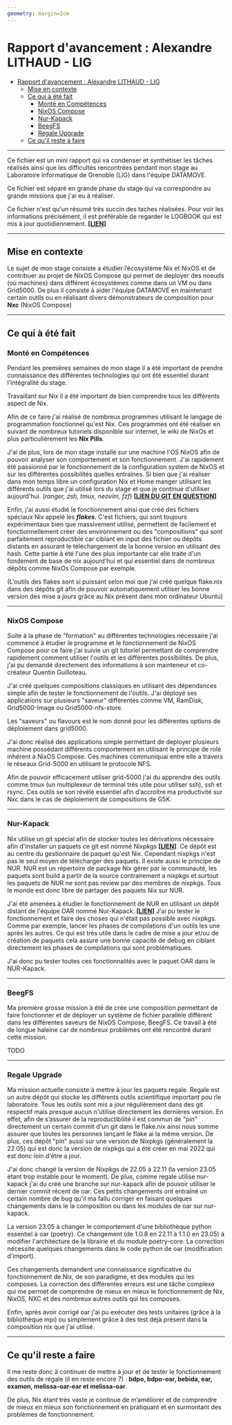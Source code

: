 ```yaml
---
geometry: margin=2cm
---
```

# Rapport d'avancement : Alexandre LITHAUD - LIG

- [Rapport d'avancement : Alexandre LITHAUD - LIG](#rapport-davancement--alexandre-lithaud---lig)
  - [Mise en contexte](#mise-en-contexte)
  - [Ce qui à été fait](#ce-qui-à-été-fait)
    - [Monté en Compétences](#monté-en-compétences)
    - [NixOS Compose](#nixos-compose)
    - [Nur-Kapack](#nur-kapack)
    - [BeegFS](#beegfs)
    - [Regale Upgrade](#regale-upgrade)
  - [Ce qu'il reste a faire](#ce-quil-reste-a-faire)

---

Ce fichier est un mini rapport qui va condenser et synthétiser les tâches réalisés ainsi que les difficultés rencontrées pendant mon stage au Laboratoire Informatique de Grenoble (LIG) dans l'équipe DATAMOVE. 

Ce fichier est séparé en grande phase du stage qui va correspondre au grande missions que j'ai eu à réaliser.

Ce fichier n'est qu'un résumé très succin des taches réalisées. Pour voir les informations précisément, il est préférable de regarder le LOGBOOK qui est mis à jour quotidiennement. **[[LIEN](../LOGBOOK.md)]**

---

## Mise en contexte

Le sujet de mon stage consiste a étudier l’écosystème Nix et NixOS et de contribuer au projet de NixOS Compose qui permet de deployer des noeuds (où machines) dans différent écosystèmes comme dans un VM ou dans Grid5000. De plus il consiste à aider l'équipe DATAMOVE en maintenant certain outils ou en réalisant divers démonstrateurs de composition pour **Nxc** (NixOS Compose) 

---

## Ce qui à été fait

### Monté en Compétences

Pendant les premières semaines de mon stage il a été important de prendre connaissance des différentes technologies qui ont été essentiel durant l'intégralité du stage.

Travaillant sur Nix il a été important de bien comprendre tous les différents aspect de Nix.

Afin de ce faire j'ai réalisé de nombreux programmes utilisant le langage de programmation fonctionnel qu'est Nix. Ces programmes ont été réaliser en suivant de nombreux tutoriels disponible sur internet, le wiki de NixOs et plus particulièrement les **Nix Pills**.

J'ai de plus, lors de mon stage installé sur une machine l'OS NixOS afin de pouvoir analyser son comportement et son fonctionnement. J'ai rapidement été passionné par le fonctionnement de la configuration system de NixOS et sur les différentes possibilités quelles entraînes. Si bien que j'ai réaliser dans mon temps libre un configuration Nix et Home manger utilisant les différents outils que j'ai utilisé lors du stage et que je continue d'utiliser aujourd'hui. (*ranger, zsh, tmux, neovim, fzf*) **[[LIEN DU GIT EN QUESTION](https://github.com/alexandreLITHAUD/my-nix-configuration)]**

Enfin, j'ai aussi étudié le fonctionnement ainsi que créé des fichiers spéciaux Nix appelé les ***flakes***. C'est fichiers, qui sont toujours expérimentaux bien que massivement utilisé, permettent de facilement et fonctionnellement créer des environnement ou des "compositions" qui sont parfaitement reproductible car ciblant en input des fichier ou dépôts distants en assurant le téléchargement de la bonne version en utilisant des hash. Cette partie à été l'une des plus importante car elle traite d'un fondement de base de nix aujourd'hui et qui essentiel dans de nombreux dépôts comme NixOs Compose par exemple.

(L'outils des flakes sont si puissant selon moi que j'ai créé quelque flake.nix dans des dépôts git afin de pouvoir automatiquement utiliser les bonne version des mise a jours grâce au Nix présent dans mon ordinateur Ubuntu)

---

### NixOS Compose

Suite à la phase de "formation" au différentes technologies nécessaire j'ai commencé à étudier le programme et le fonctionnement de NixOS Compose pour ce faire j'ai suivie un git tutoriel permettant de comprendre rapidement comment utiliser l'outils et les différentes possibilités. De plus, j'ai pu demandé directement des informations à son mainteneur et co-créateur Quentin Guilloteau.

J'ai créé quelques compositions classiques en utilisant des dépendances simple afin de tester le fonctionnement de l'outils. J'ai déployé ses applications sur plusieurs "saveur" différentes comme VM, RamDisk, Grid5000-Image ou Grid5000-nfs-store.

Les "saveurs" ou flavours est le nom donné pour les différentes options de déploiement dans grid5000.  

J'ai donc réalisé des applications simple permettant de deployer plusieurs machine possédant différents comportement en utilisant le principe de role inhérent à NixOS Compose. Ces machines communiquai entre elle a travers le réseaux Grid-5000 en utilisant le protocole NFS.

Afin de pouvoir efficacement utiliser grid-5000 j'ai du apprendre des outils comme tmux (un multiplexeur de terminal très utile pour utiliser ssh), ssh et rsync. Ces outils se son révélé essentiel afin d’accroître ma productivité sur Nxc dans le cas de déploiement de compositions de G5K.

---

### Nur-Kapack

Nix utilise un git spécial afin de stocker toutes les dérivations nécessaire afin d'installer un paquets ce git est nommé Nixpkgs **[[LIEN](https://github.com/NixOS/nixpkgs)]**. Ce dépôt est au centre du gestionnaire de paquet qu'est Nix. Cependant nixpkgs n'est pas le seul moyen de télécharger des paquets. Il existe aussi le principe de NUR. NUR est un répertoire de package Nix gérer par le communauté, les paquets sont build a partir de la source contrairement a nixpkgs et surtout les paquets de NUR ne sont pas review par des membres de nixpkgs. Tous le monde est donc libre de partager des paquets Nix sur NUR.

J'ai été amenées à étudier le fonctionnement de NUR en utilisant un dépôt distant de l'équipe OAR nommé Nur-Kapack. **[[LIEN](https://github.com/oar-team/nur-kapack)]** J'ai pu tester le fonctionnement et faire des choses qui n'était pas possible avec nixpkgs. Comme par exemple, lancer les phases de compilations d'un outils les une après les autres. Ce qui est très utile dans le cadre de mise a jour et/ou de création de paquets cela assure une bonne capacité de debug en ciblant directement les phases de compilations qui sont problématiques.

J'ai donc pu tester toutes ces fonctionnalités avec le paquet OAR dans le NUR-Kapack.

---

### BeegFS

Ma première grosse mission à été de crée une composition permettant de faire fonctionner et de déployer un système de fichier parallèle différent dans les différentes saveurs de NixOS Compose, BeegFS. Ce travail à été de longue haleine car de nombreux problèmes ont été rencontré durant cette mission.

TODO

---

### Regale Upgrade

Ma mission actuelle consiste à mettre à jour les paquets regale. Regale est un autre dépôt qui stocke les différents outils scientifique important pou rle laboratoire. Tous les outils sont mis a jour régulièrement dans des git respectif mais presque aucun n'utilise directement les dernières version. En effet, afin de s’assurer de la reproductibilité il est commun de "pin" directement un certain commit d'un git dans le flake.nix ainsi nous somme assurer que toutes les personnes lançant le flake ai la même version. De plus, ces dépôt "pin" aussi sur une version de Nixpkgs (généralement la 22.05) qui est donc la version de nixpkgs qui a été créer en mai 2022 qui est donc loin d'être a jour.

J'ai donc changé la version de Nixpkgs de 22.05 à 22.11 (la version 23.05 étant trop instable pour le moment). De plus, comme regale utilise nur-kapack j'ai du créé une branche sur nur-kapack afin de pouvoir utiliser le dernier commit récent de oar. Ces petits changements ont entraîné un certain nombre de bug qu'il ma fallu corriger en faisant quelques changements dans le la composition ou dans les modules de oar sur nur-kapack.

La version 23.05 à changer le comportement d'une bibliothèque python essentiel à oar (poetry). Ce changement (de 1.0.8 en 22.11 à 1.1.0 en 23.05) à modifier l'architecture de la librairie et du module poetry-core. La correction nécessite quelques changements dans le code python de oar (modification d'import).

Ces changements demandent une connaissance significative du fonctionnement de Nix, de son paradigme, et des modules qui les composes. La correction des différentes erreurs est une tâche complexe qui me permet de comprendre de mieux en mieux le fonctionnement de Nix, NixOS, NXC et des nombreux autres outils qui les composes. 

Enfin, après avoir corrigé oar j'ai pu exécuter des tests unitaires (grâce à la bibliothèque mpi) ou simplement grâce à des test déjà présent dans la composition nix que j'ai utilisé.

---

## Ce qu'il reste a faire

Il me reste donc à continuer de mettre à jour et de tester le fonctionnement des outils de régale (il en reste encore 7) : **bdpo, bdpo-oar, bebida, ear, examon, melissa-oar-ear et melissa-oar**.

De plus, Nix étant très vaste je continue de m’améliorer et de comprendre de mieux en mieux son fonctionnement en pratiquant et en surmontant des problèmes de fonctionnement.
